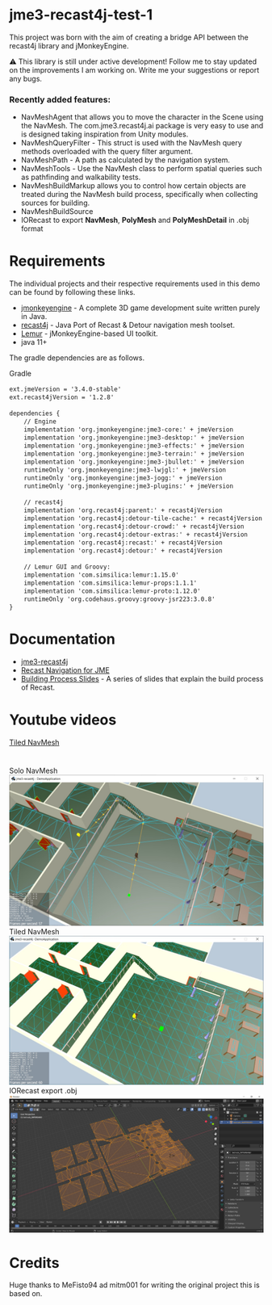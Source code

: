 # jme3-recast4j-test-1
This project was born with the aim of creating a bridge API between the recast4j library and jMonkeyEngine.
 
⚠️ This library is still under active development! 
Follow me to stay updated on the improvements I am working on.
Write me your suggestions or report any bugs.

### Recently added features:
- NavMeshAgent that allows you to move the character in the Scene using the NavMesh. The com.jme3.recast4j.ai package is very easy to use and is designed taking inspiration from Unity modules.
- NavMeshQueryFilter - This struct is used with the NavMesh query methods overloaded with the query filter argument.
- NavMeshPath - A path as calculated by the navigation system.
- NavMeshTools - Use the NavMesh class to perform spatial queries such as pathfinding and walkability tests.
- NavMeshBuildMarkup allows you to control how certain objects are treated during the NavMesh build process, specifically when collecting sources for building.
- NavMeshBuildSource
- IORecast to export **NavMesh**, **PolyMesh** and **PolyMeshDetail** in .obj format

# Requirements
The individual projects and their respective requirements used in this demo can be found by following these links.

- [jmonkeyengine](https://github.com/jMonkeyEngine/jmonkeyengine) - A complete 3D game development suite written purely in Java.
- [recast4j](https://github.com/ppiastucki/recast4j) - Java Port of Recast & Detour navigation mesh toolset.
- [Lemur](https://github.com/jMonkeyEngine-Contributions/Lemur) - jMonkeyEngine-based UI toolkit.
- java 11+

The gradle dependencies are as follows.

Gradle
```
ext.jmeVersion = '3.4.0-stable'
ext.recast4jVersion = '1.2.8'

dependencies {
    // Engine
    implementation 'org.jmonkeyengine:jme3-core:' + jmeVersion
    implementation 'org.jmonkeyengine:jme3-desktop:' + jmeVersion
    implementation 'org.jmonkeyengine:jme3-effects:' + jmeVersion
    implementation 'org.jmonkeyengine:jme3-terrain:' + jmeVersion
    implementation 'org.jmonkeyengine:jme3-jbullet:' + jmeVersion
    runtimeOnly 'org.jmonkeyengine:jme3-lwjgl:' + jmeVersion
    runtimeOnly 'org.jmonkeyengine:jme3-jogg:' + jmeVersion
    runtimeOnly 'org.jmonkeyengine:jme3-plugins:' + jmeVersion
    
    // recast4j
    implementation 'org.recast4j:parent:' + recast4jVersion
    implementation 'org.recast4j:detour-tile-cache:' + recast4jVersion
    implementation 'org.recast4j:detour-crowd:' + recast4jVersion
    implementation 'org.recast4j:detour-extras:' + recast4jVersion
    implementation 'org.recast4j:recast:' + recast4jVersion
    implementation 'org.recast4j:detour:' + recast4jVersion
        
    // Lemur GUI and Groovy:
    implementation 'com.simsilica:lemur:1.15.0'
    implementation 'com.simsilica:lemur-props:1.1.1'
    implementation 'com.simsilica:lemur-proto:1.12.0'
    runtimeOnly 'org.codehaus.groovy:groovy-jsr223:3.0.8'
}
```

# Documentation
- [jme3-recast4j](https://github.com/MeFisto94/jme3-recast4j-demo/wiki)
- [Recast Navigation for JME](https://wiki.jmonkeyengine.org/docs/3.4/contributions/ai/recast.html)
- [Building Process Slides](https://github.com/capdevon/jme3-recast4j-test-1/blob/main/docs/MikkoMononen_RecastSlides.pdf) - A series of slides that explain the build process of Recast.

# Youtube videos
[Tiled NavMesh](https://youtu.be/rCZWPvcwktQ)


# 
Solo NavMesh
![Screenshot](images/buildSoloModified-2.jpg)
Tiled NavMesh
![Screenshot](images/buildTileCache.jpg)
IORecast export .obj
![Screenshot](images/navmesh-obj-export.jpg)

# Credits
Huge thanks to MeFisto94 ad mitm001 for writing the original project this is based on.
